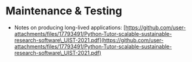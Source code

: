 # Maintenance & Testing

* Notes on producing long-lived applications: [https://github.com/user-attachments/files/17793491/Python-Tutor-scalable-sustainable-research-software\_UIST-2021.pdf](https://github.com/user-attachments/files/17793491/Python-Tutor-scalable-sustainable-research-software\_UIST-2021.pdf)
